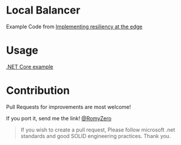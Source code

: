 # Local Balancer

Example Code from [Implementing resiliency at the edge](https://romeshniriella.medium.com/implementing-resiliency-at-the-edge-a575561c0abe)


# Usage
[.NET Core example](https://github.com/romeshniriella/LocalBalancer/blob/main/src/LocalBalancer/README.md)

# Contribution
Pull Requests for improvements are most welcome!

If you port it, send me the link! [@RomyZero](https://twitter.com/RNiriella)

> If you wish to create a pull request, Please follow microsoft .net standards and good SOLID engineering practices. Thank you.
